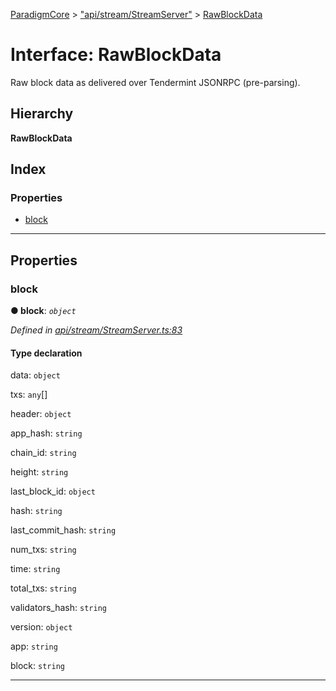 [ParadigmCore](../README.md) > ["api/stream/StreamServer"](../modules/_api_stream_streamserver_.md) > [RawBlockData](../interfaces/_api_stream_streamserver_.rawblockdata.md)

# Interface: RawBlockData

Raw block data as delivered over Tendermint JSONRPC (pre-parsing).

## Hierarchy

**RawBlockData**

## Index

### Properties

* [block](_api_stream_streamserver_.rawblockdata.md#block)

---

## Properties

<a id="block"></a>

###  block

**● block**: *`object`*

*Defined in [api/stream/StreamServer.ts:83](https://github.com/paradigmfoundation/paradigmcore/blob/adc87ed/src/api/stream/StreamServer.ts#L83)*

#### Type declaration

 data: `object`

 txs: `any`[]

 header: `object`

 app_hash: `string`

 chain_id: `string`

 height: `string`

 last_block_id: `object`

 hash: `string`

 last_commit_hash: `string`

 num_txs: `string`

 time: `string`

 total_txs: `string`

 validators_hash: `string`

 version: `object`

 app: `string`

 block: `string`

___

